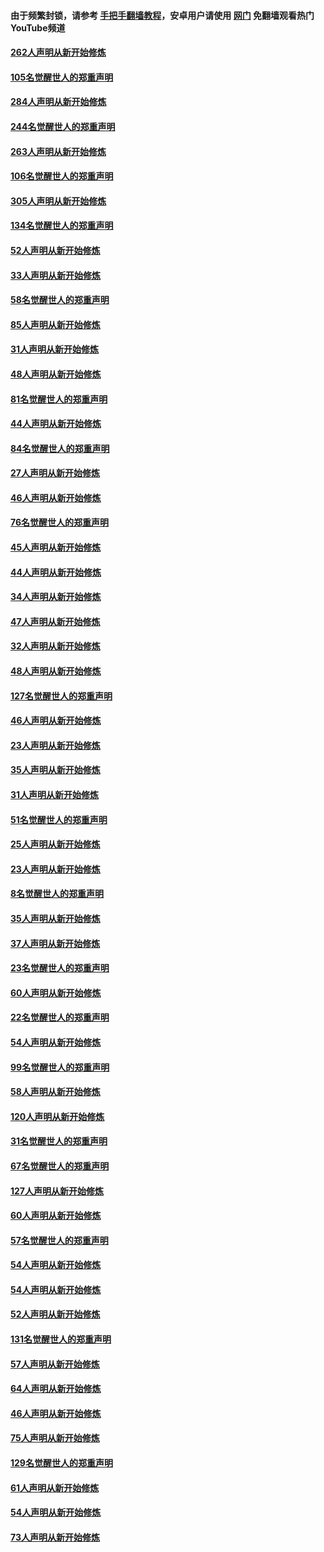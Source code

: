 #### 由于频繁封锁，请参考 [手把手翻墙教程](https://github.com/gfw-breaker/guides/wiki/)，安卓用户请使用 [网门](https://github.com/gfw-breaker/nogfw/blob/master/dl.md?t=04101600) 免翻墙观看热门YouTube频道 

#### [262人声明从新开始修炼](../pages/91/423004.md?t=04101600) 

#### [105名觉醒世人的郑重声明](../pages/91/423003.md?t=04101600) 

#### [284人声明从新开始修炼](../pages/91/422707.md?t=04101600) 

#### [244名觉醒世人的郑重声明](../pages/91/422706.md?t=04101600) 

#### [263人声明从新开始修炼](../pages/91/422553.md?t=04101600) 

#### [106名觉醒世人的郑重声明](../pages/91/422552.md?t=04101600) 

#### [305人声明从新开始修炼](../pages/91/422153.md?t=04101600) 

#### [134名觉醒世人的郑重声明](../pages/91/422152.md?t=04101600) 

#### [52人声明从新开始修炼](../pages/91/421846.md?t=04101600) 

#### [33人声明从新开始修炼](../pages/91/421804.md?t=04101600) 

#### [58名觉醒世人的郑重声明](../pages/91/421845.md?t=04101600) 

#### [85人声明从新开始修炼](../pages/91/421769.md?t=04101600) 

#### [31人声明从新开始修炼](../pages/91/421763.md?t=04101600) 

#### [48人声明从新开始修炼](../pages/91/421605.md?t=04101600) 

#### [81名觉醒世人的郑重声明](../pages/91/421656.md?t=04101600) 

#### [44人声明从新开始修炼](../pages/91/421544.md?t=04101600) 

#### [84名觉醒世人的郑重声明](../pages/91/421543.md?t=04101600) 

#### [27人声明从新开始修炼](../pages/91/421465.md?t=04101600) 

#### [46人声明从新开始修炼](../pages/91/421454.md?t=04101600) 

#### [76名觉醒世人的郑重声明](../pages/91/421453.md?t=04101600) 

#### [45人声明从新开始修炼](../pages/91/421452.md?t=04101600) 

#### [44人声明从新开始修炼](../pages/91/421422.md?t=04101600) 

#### [34人声明从新开始修炼](../pages/91/421322.md?t=04101600) 

#### [47人声明从新开始修炼](../pages/91/421264.md?t=04101600) 

#### [32人声明从新开始修炼](../pages/91/421225.md?t=04101600) 

#### [48人声明从新开始修炼](../pages/91/421202.md?t=04101600) 

#### [127名觉醒世人的郑重声明](../pages/91/421224.md?t=04101600) 

#### [46人声明从新开始修炼](../pages/91/421203.md?t=04101600) 

#### [23人声明从新开始修炼](../pages/91/421138.md?t=04101600) 

#### [35人声明从新开始修炼](../pages/91/421122.md?t=04101600) 

#### [31人声明从新开始修炼](../pages/91/421081.md?t=04101600) 

#### [51名觉醒世人的郑重声明](../pages/91/421080.md?t=04101600) 

#### [25人声明从新开始修炼](../pages/91/421020.md?t=04101600) 

#### [23人声明从新开始修炼](../pages/91/420884.md?t=04101600) 

#### [8名觉醒世人的郑重声明](../pages/91/420883.md?t=04101600) 

#### [35人声明从新开始修炼](../pages/91/420809.md?t=04101600) 

#### [37人声明从新开始修炼](../pages/91/420766.md?t=04101600) 

#### [23名觉醒世人的郑重声明](../pages/91/420765.md?t=04101600) 

#### [60人声明从新开始修炼](../pages/91/420727.md?t=04101600) 

#### [22名觉醒世人的郑重声明](../pages/91/420726.md?t=04101600) 

#### [54人声明从新开始修炼](../pages/91/420529.md?t=04101600) 

#### [99名觉醒世人的郑重声明](../pages/91/420528.md?t=04101600) 

#### [58人声明从新开始修炼](../pages/91/420198.md?t=04101600) 

#### [120人声明从新开始修炼](../pages/91/420141.md?t=04101600) 

#### [31名觉醒世人的郑重声明](../pages/91/420197.md?t=04101600) 

#### [67名觉醒世人的郑重声明](../pages/91/420140.md?t=04101600) 

#### [127人声明从新开始修炼](../pages/91/420082.md?t=04101600) 

#### [60人声明从新开始修炼](../pages/91/420081.md?t=04101600) 

#### [57名觉醒世人的郑重声明](../pages/91/420080.md?t=04101600) 

#### [54人声明从新开始修炼](../pages/91/419533.md?t=04101600) 

#### [54人声明从新开始修炼](../pages/91/419532.md?t=04101600) 

#### [52人声明从新开始修炼](../pages/91/419531.md?t=04101600) 

#### [131名觉醒世人的郑重声明](../pages/91/419530.md?t=04101600) 

#### [57人声明从新开始修炼](../pages/91/419430.md?t=04101600) 

#### [64人声明从新开始修炼](../pages/91/419429.md?t=04101600) 

#### [46人声明从新开始修炼](../pages/91/419428.md?t=04101600) 

#### [75人声明从新开始修炼](../pages/91/419427.md?t=04101600) 

#### [129名觉醒世人的郑重声明](../pages/91/419426.md?t=04101600) 

#### [61人声明从新开始修炼](../pages/91/419198.md?t=04101600) 

#### [54人声明从新开始修炼](../pages/91/419197.md?t=04101600) 

#### [73人声明从新开始修炼](../pages/91/419196.md?t=04101600) 

